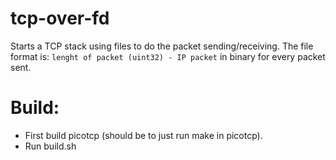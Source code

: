 # tcp-over-fd
Starts a TCP stack using files to do the packet sending/receiving.
The file format is: `lenght of packet (uint32) - IP packet` in binary for every packet sent.

# Build:
* First build picotcp (should be to just run make in picotcp).
* Run build.sh
